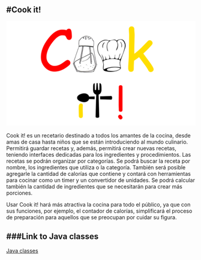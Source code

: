 #Cook it!
----------

![alt-text](https://github.com/a-rmz/Cook-it/blob/master/app/src/main/res/drawable/main_logo_sf_full.png)

Cook it! es un recetario destinado a todos los amantes de la cocina, desde amas de casa hasta niños que se están introduciendo al mundo culinario. Permitirá guardar recetas y, además, permitirá crear nuevas recetas, teniendo interfaces dedicadas para los ingredientes y procedimientos. Las recetas se podrán organizar por categorías. Se podrá buscar la receta por nombre, los ingredientes que utiliza o la categoría. También será posible agregarle la cantidad de calorías que contiene y contará con herramientas para cocinar como un timer y un convertidor de unidades. Se podrá calcular también la cantidad de ingredientes que se necesitarán para crear más porciones.

Usar Cook it! hará más atractiva la cocina para todo el público, ya que con sus funciones, por ejemplo, el contador de calorías, simplificará el proceso de preparación para aquellos que se preocupan por cuidar su figura. 

###Link to Java classes
----------
[Java classes](../master/app/src/main/java/com/dangerducks/cookit)
